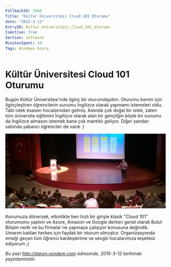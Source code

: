 ```yaml
---
FallbackID: 2960
Title: "Kültür Üniversitesi Cloud 101 Oturumu"
date: "2015-3-12"
EntryID: Kultur_Universitesi_Cloud_101_Oturumu
IsActive: True
Section: software
MinutesSpent: 10
Tags: Windows Azure
---
```

# Kültür Üniversitesi Cloud 101 Oturumu
Bugün Kültür Üniversitesi'nde ilginç bir oturumdaydım. Oturumu benim için ilginçleştiren öğrencilerin sunumu İngilizce olarak yapmamı istemeleri oldu. Tabi istek esasen hocalarından gelmiş. Aslında çok doğal bir istek, zaten tüm üniversite eğitimini İngilizce olarak alan bir gençliğin böyle bir sunumu da İngilizce almasını istemek bana çok mantıklı geliyor. Diğer yandan salonda yabancı öğrenciler de vardı :) 

![Kültür Üniversitesi - Cloud 101 Oturumu](media/Kultur_Universitesi_Cloud_101_Oturumu/kultur_uni.jpg)

Konumuza dönersek, etkinlikte ben hızlı bir girişle klasik "Cloud 101" oturumumu yaptım ve Azure, Amazon ve Google derken genel olarak Bulut Bilişim nedir ve bu firmalar ne yapmaya çalışıyor konusuna değindik. Umarım katılan herkes için faydalı bir oturum olmuştur. Organizasyonda emeği geçen tüm öğrenci kardeşlerime ve sevgili hocalarımıza teşekkür ediyorum ;)

*Bu yazi http://daron.yondem.com adresinde, 2015-3-12 tarihinde yayinlanmistir.*
